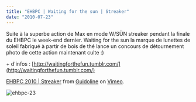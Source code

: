 ```yaml
---
title: "EHBPC | Waiting for the sun | Streaker"
date: "2010-07-23"
---
```


Suite à la superbe action de Max en mode W/SÜN streaker pendant la finale du EHBPC le week-end dernier. Waiting for the sun la marque de lunettes de soleil fabriqué à partir de bois de thé lance un concours de détournement photo de cette action maintenant culte :)

\+ d'infos : [http://waitingforthefun.tumblr.com/](http://waitingforthefun.tumblr.com/)

[EHBPC 2010 | Streaker](http://vimeo.com/13568983) from [Guidoline](http://vimeo.com/user4332343) on [Vimeo](http://vimeo.com).

![](/uploads/ehbpc-23.jpg "ehbpc-23")
